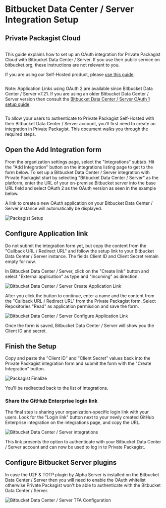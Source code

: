 # Bitbucket Data Center / Server Integration Setup
## Private Packagist Cloud

<div class="row column">
    <div class="callout success">
        <p>
            This guide explains how to set up an OAuth integration for Private Packagist Cloud with Bitbucket Data Center / Server.
            If you use their public service on bitbucket.org, these instructions are not relevant to you. 
        </p>
        <p>If you are using our Self-Hosted product, please <a href="/docs/self-hosted/bitbucket-server-integration-setup.md">use this guide</a>.</p>
    </div>
</div>

<div class="row column">
    <div class="callout warning">
        <p>Note: Application Links using OAuth 2 are available since Bitbucket Data Center / Server v7.21. If you are using an older Bitbucket Data Center / Server version then consult the <a href="/docs/cloud/bitbucket-server-oauth1-integration-setup.md">Bitbucket Data Center / Server OAuth 1 setup guide</a>.</p>
    </div>
</div>

To allow your users to authenticate to Private Packagist Self-Hosted with their Bitbucket Data Center / Server account, you'll
first need to create an integration in Private Packagist. This document walks you through the required steps.

## Open the Add Integration form
From the organization settings page, select the "Integrations" subtab. Hit the "Add Integration" button on the integrations listing page to get to the form below.
To set up a Bitbucket Data Center / Server integration with Private Packagist start by selecting "Bitbucket Data Center / Server" as the platform, enter 
the URL of your on-premise Bitbucket server into the base URL field and select OAuth 2 as the OAuth version as seen in the example below.

A link to create a new OAuth application on your Bitbucket Data Center / Server instance will automatically be displayed.

![Packagist Setup](/Resources/public/img/docs/integration-setup/cloud/bitbucket-server-01-packagist-setup-20250102.png)

## Configure Application link
Do not submit the integration form yet, but copy the content from the "Callback
URL / Redirect URL" and follow the setup link to your Bitbucket Data Center / Server instance. The fields
Client ID and Client Secret remain empty for now.

In Bitbucket Data Center / Server, click on the "Create link" button and select "External application" as type and "Incoming" as direction.

![Bitbucket Data Center / Server Create Application Link](/Resources/public/img/docs/integration-setup/bitbucket-server-02-bitbucket-create-application-link-20250102.png)

After you click the button to continue, enter a name and the content from the "Callback URL / Redirect URL" from the Private Packagist form.
Select Repositories "Read" as application permission and save the form.

![Bitbucket Data Center / Server Configure Application Link](/Resources/public/img/docs/integration-setup/cloud/bitbucket-server-03-bitbucket-configure-application-link.png)

Once the form is saved, Bitbucket Data Center / Server will show you the Client ID and secret.

## Finish the Setup
Copy and paste the "Client ID" and "Client Secret" values back into the Private
Packagist integration form and submit the form with the "Create Integration"
button.

![Packagist Finalize](/Resources/public/img/docs/integration-setup/cloud/bitbucket-server-04-packagist-finalize.png)

You'll be redirected back to the list of integrations.

### Share the GitHub Enterprise login link

The final step is sharing your organization-specific login link with your users. Look for the "Login link" button next to
your newly created GitHub Enterprise integration on the integrations page, and copy the URL.

![Bitbucket Data Center / Server integrations](/Resources/public/img/docs/integration-setup/cloud/bitbucket-server-05-integrations-overview.png)

This link presents the option to authenticate with your Bitbucket Data Center / Server account and can now be used to log in to Private Packagist.

## Configure Bitbucket Server plugins

In case the U2F & TOTP plugin by Alpha Server is installed on the Bitbucket Data Center / Server then you will need to enable the OAuth whitelist
otherwise Private Packagist won't be able to authenticate with the Bitbucket Data Center / Server.

![Bitbucket Data Center / Server TFA Configuration](/Resources/public/img/docs/integration-setup/bitbucket-server-09-tfa.png)
